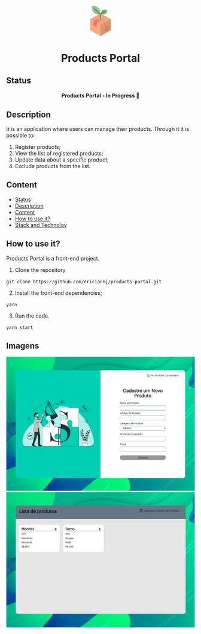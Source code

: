<p align="center">
	<img src="./public/favicon.ico" width="80">
</p>

<h1 align="center">Products Portal</h1>

## Status

<h4 align="center"> 
	Products Portal - In Progress 🚧
</h4>

## Description

It is an application where users can manage their products. Through it it is possible to:

1. Register products;
2. View the list of registered products;
3. Update data about a specific product;
4. Exclude products from the list.

## Content

-   [Status](#status)
-   [Description](#description)
-   [Content](#content)
-   [How to use it?](#how-to-use-it)
-   [Stack and Technoloy](#stack-and-technology)

## How to use it?

Products Portal is a front-end project.

1. Clone the repository

```
git clone https://github.com/ericiannj/products-portal.git
```

2. Install the front-end dependencies;

```
yarn
```

3. Run the code.

```
yarn start
```

## Imagens

<img src="./src/assets/images/pp01.png">
<img src="./src/assets/images/pp02.png">
